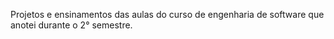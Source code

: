 Projetos e ensinamentos das aulas do curso de engenharia de software que anotei durante o 2° semestre.
